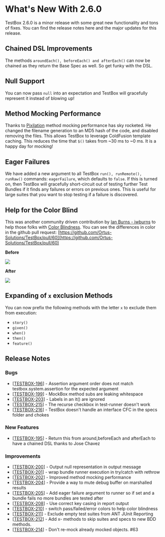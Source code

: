 # What's New With 2.6.0

TestBox 2.6.0 is a minor release with some great new functionality and tons of fixes. You can find the release notes here and the major updates for this release.

## Chained DSL Improvements

The methods `aroundEach(), beforeEach() and afterEach()` can now be chained as they return the Base Spec as well. So get funky with the DSL.

## Null Support

You can now pass `null` into an expectation and TestBox will gracefully represent it instead of blowing up!

## Method Mocking Performance

Thanks to [Pixilation](https://github.com/pixilation) method mocking performance has sky rocketed. He changed the filename generation to an MD5 hash of the code, and disabled removing the files. This allows TestBox to leverage ColdFusion template caching. This reduces the time that `$()` takes from ~30 ms to ~0 ms. It is a happy day for mocking!

## Eager Failures

We have added a new argument to all TestBox `run(), runRemote(), runRaw()` commands: `eagerFailure`, which defaults to `false`. If this is turned on, then TestBox will gracefully short-circuit out of testing further Test Bundles if it finds any failures or errors on previous ones. This is useful for large suites that you want to stop testing if a failure is discovered.

## Help for the Color Blind

This was another community driven contribution by [Ian Burns - iwburns](https://github.com/iwburns) to help those folks with [Color Blindness](https://en.wikipedia.org/wiki/Color_blindness). You can see the differences in color in the github pull request: [https://github.com/Ortus-Solutions/TestBox/pull/60](https://github.com/Ortus-Solutions/TestBox/pull/60)

**Before**

![](https://user-images.githubusercontent.com/6172641/33219650-16ef7b06-d109-11e7-922c-6e50e3527f14.png)

**After**

![](https://user-images.githubusercontent.com/6172641/33219657-2900e3ca-d109-11e7-926d-bf78e2ee7362.png)

## Expanding of `x` exclusion Methods

You can now prefix the following methods with the letter `x` to exclude them from execution:

* `story()`
* `given()`
* `when()`
* `then()`
* `feature()`

## Release Notes

### Bugs

* \[[TESTBOX-196](https://ortussolutions.atlassian.net/browse/TESTBOX-196)\] - Assertion argument order does not match testbox.system.assertion for the expected argument
* \[[TESTBOX-199](https://ortussolutions.atlassian.net/browse/TESTBOX-199)\] - MockBox method subs are leaking whitespace
* \[[TESTBOX-203](https://ortussolutions.atlassian.net/browse/TESTBOX-203)\] - Labels in an it\(\) are ignored
* \[[TESTBOX-215](https://ortussolutions.atlassian.net/browse/TESTBOX-215)\] - The recurse checkbox in test-runner doesn't work
* \[[TESTBOX-216](https://ortussolutions.atlassian.net/browse/TESTBOX-216)\] - TestBox doesn't handle an interface CFC in the specs folder and chokes

### New Features

* \[[TESTBOX-195](https://ortussolutions.atlassian.net/browse/TESTBOX-195)\] - Return this from around,beforeEach and afterEach to have a chained DSL thanks to Jose Chavez

### Improvements

* \[[TESTBOX-200](https://ortussolutions.atlassian.net/browse/TESTBOX-200)\] - Output null representation in output message
* \[[TESTBOX-201](https://ortussolutions.atlassian.net/browse/TESTBOX-201)\] - wrap bundle runner execution in try/catch with rethrow
* \[[TESTBOX-202](https://ortussolutions.atlassian.net/browse/TESTBOX-202)\] - Improved method mocking performance
* \[[TESTBOX-204](https://ortussolutions.atlassian.net/browse/TESTBOX-204)\] - Provide a way to mute debug buffer on marshalled results
* \[[TESTBOX-205](https://ortussolutions.atlassian.net/browse/TESTBOX-205)\] - Add eager failure argument to runner so if set and a bundle fails no more bundles are tested after
* \[[TESTBOX-208](https://ortussolutions.atlassian.net/browse/TESTBOX-208)\] - Use correct key casing in report output
* \[[TESTBOX-210](https://ortussolutions.atlassian.net/browse/TESTBOX-210)\] - switch pass/failed/error colors to help color blindness
* \[[TESTBOX-211](https://ortussolutions.atlassian.net/browse/TESTBOX-211)\] - Exclude empty test suites from ANT JUnit Reporting
* \[[TESTBOX-212](https://ortussolutions.atlassian.net/browse/TESTBOX-212)\] - Add x- methods to skip suites and specs to new BDD methods.
* \[[TESTBOX-214](https://ortussolutions.atlassian.net/browse/TESTBOX-214)\] - Don't re-mock already mocked objects. \#63

